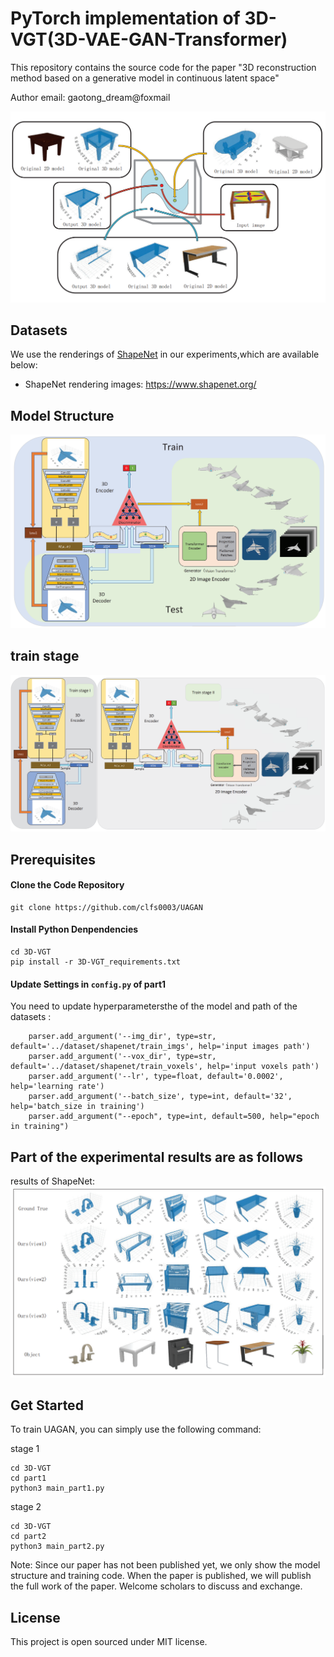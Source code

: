 # PyTorch implementation of 3D-VGT(3D-VAE-GAN-Transformer)

This repository contains the source code for the paper "3D reconstruction method based on
a generative model in continuous latent space"  

Author email: gaotong_dream@foxmail

![](./img/data.png)


## Datasets
We use the renderings of [ShapeNet](https://www.shapenet.org/) in our experiments,which are available below:
- ShapeNet rendering images: https://www.shapenet.org/
## Model Structure

![](./img/model.png)
## train stage
![](./img/train_stage.png)



## Prerequisites
#### Clone the Code Repository

```
git clone https://github.com/clfs0003/UAGAN
```
#### Install Python Denpendencies

```
cd 3D-VGT
pip install -r 3D-VGT_requirements.txt
```
#### Update Settings in `config.py` of part1 

You need to update hyperparametersthe of the model and path of the datasets :
```
    parser.add_argument('--img_dir', type=str, default='../dataset/shapenet/train_imgs', help='input images path')
    parser.add_argument('--vox_dir', type=str, default='../dataset/shapenet/train_voxels', help='input voxels path')
    parser.add_argument('--lr', type=float, default='0.0002', help='learning rate')
    parser.add_argument('--batch_size', type=int, default='32', help='batch_size in training')
    parser.add_argument("--epoch", type=int, default=500, help="epoch in training")
```

## Part of the experimental results are as follows
results of ShapeNet:
![](./img/result.png)



## Get Started
To train UAGAN, you can simply use the following command:
  
stage 1
```
cd 3D-VGT
cd part1
python3 main_part1.py
```
stage 2
```
cd 3D-VGT
cd part2
python3 main_part2.py
```

Note:
Since our paper has not been published yet, we only show the model structure and training code. When the paper is published, we will publish the full work of the paper.
Welcome scholars to discuss and exchange.

## License

This project is open sourced under MIT license.
